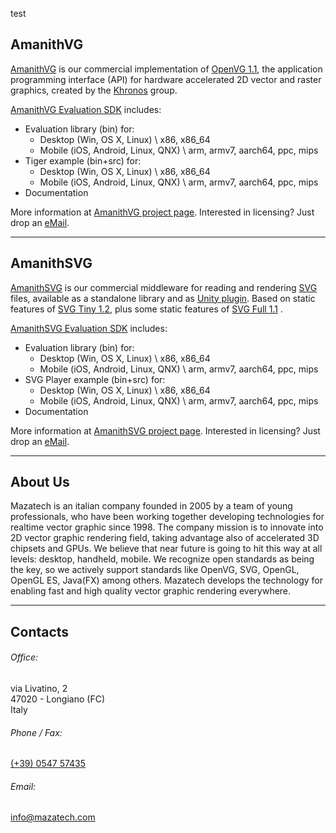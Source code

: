 test 

## AmanithVG<a class="jumptarget" name="amanithvg_section"></a>

[AmanithVG](http://mazatech.com/amanithvg) is our commercial implementation of [OpenVG 1.1](https://www.khronos.org/openvg/), the application programming interface (API) for hardware accelerated 2D vector and raster graphics, created by the [Khronos](https://www.khronos.org) group.

[AmanithVG Evaluation SDK](http://www.mazatech.com/downloads/amanithvg_v4_0_0_968_eval.zip) includes:

* Evaluation library (bin) for:
	* Desktop (Win, OS X, Linux) \ x86, x86\_64
	* Mobile (iOS, Android, Linux, QNX) \ arm, armv7, aarch64, ppc, mips
* Tiger example (bin+src) for:
	* Desktop (Win, OS X, Linux) \ x86, x86\_64
	* Mobile (iOS, Android, Linux, QNX) \ arm, armv7, aarch64, ppc, mips
* Documentation

More information at [AmanithVG project page](http://mazatech.com/amanithvg). Interested in licensing? Just drop an [eMail](mailto:sales@mazatech.com?subject=AmanithVG%20Licensing).

---
  
## AmanithSVG<a class="jumptarget" name="amanithsvg_section"></a>

[AmanithSVG](http://mazatech.com/amanithsvg) is our commercial middleware for reading and rendering [SVG](https://it.wikipedia.org/wiki/Scalable_Vector_Graphics) files, available as a standalone library and as [Unity plugin](https://www.assetstore.unity3d.com/en/#!/content/19822). Based on static features of [SVG Tiny 1.2](https://www.w3.org/TR/SVGTiny12/), plus some static features of [SVG Full 1.1](https://www.w3.org/TR/SVG/) .

[AmanithSVG Evaluation SDK](http://www.mazatech.com/downloads/amanithsvg_v1_0_0_336_eval.zip) includes:

* Evaluation library (bin) for:
	* Desktop (Win, OS X, Linux) \ x86, x86\_64
	* Mobile (iOS, Android, Linux, QNX) \ arm, armv7, aarch64, ppc, mips
* SVG Player example (bin+src) for:
	* Desktop (Win, OS X, Linux) \ x86, x86\_64
	* Mobile (iOS, Android, Linux, QNX) \ arm, armv7, aarch64, ppc, mips
* Documentation

More information at [AmanithSVG project page](http://mazatech.com/amanithsvg). Interested in licensing? Just drop an [eMail](mailto:sales@mazatech.com?subject=AmanithSVG%20Licensing).

---

## About Us<a class="jumptarget" name="about_section"></a>

Mazatech is an italian company founded in 2005 by a team of young professionals, who have been working together developing technologies for realtime vector graphic since 1998. The company mission is to innovate into 2D vector graphic rendering field, taking advantage also of accelerated 3D chipsets and GPUs. We believe that near future is going to hit this way at all levels: desktop, handheld, mobile. We recognize open standards as being the key, so we actively support standards like OpenVG, SVG, OpenGL, OpenGL ES, Java(FX) among others. Mazatech develops the technology for enabling fast and high quality vector graphic rendering everywhere.

---

## Contacts<a class="jumptarget" name="contacts_section"></a>

###### Office:  
via Livatino, 2  
47020 - Longiano (FC)  
Italy  

###### Phone / Fax:  
[(+39) 0547 57435](tel:+39054757435)  

###### Email:  
[info@mazatech.com](mailto:info@mazatech.com)  

&nbsp;  
&nbsp;  
&nbsp;  
&nbsp;  
&nbsp;  
&nbsp;  
&nbsp;  
&nbsp;  
&nbsp;  
&nbsp;  
&nbsp;  
&nbsp;  
&nbsp;  
&nbsp;  
&nbsp;  
&nbsp;  
&nbsp;  
&nbsp;  
&nbsp;  
&nbsp;  
&nbsp;  
